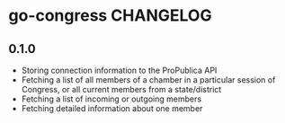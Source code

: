 # go-congress CHANGELOG

## 0.1.0

- Storing connection information to the ProPublica API
- Fetching a list of all members of a chamber in a particular session of Congress, or all current members from a state/district
- Fetching a list of incoming or outgoing members
- Fetching detailed information about one member